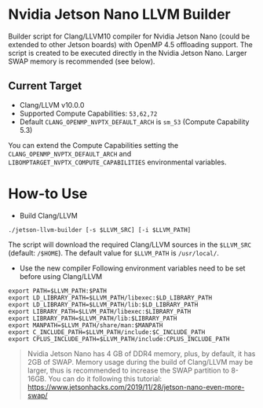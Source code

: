 # Nvidia Jetson Nano LLVM Builder

Builder script for Clang/LLVM10 compiler for Nvidia Jetson Nano (could be extended to other Jetson boards) with OpenMP 4.5 offloading support. The script is created to be executed directly in the Nvidia Jetson Nano. Larger SWAP memory is recommended (see below).

## Current Target
* Clang/LLVM v10.0.0
* Supported Compute Capabilities: `53,62,72`
* Default `CLANG_OPENMP_NVPTX_DEFAULT_ARCH` is `sm_53` (Compute Capability 5.3)

You can extend the Compute Capabilities setting the `CLANG_OPENMP_NVPTX_DEFAULT_ARCH` and `LIBOMPTARGET_NVPTX_COMPUTE_CAPABILITIES` environmental variables.

# How-to Use
* Build Clang/LLVM
```
./jetson-llvm-builder [-s $LLVM_SRC] [-i $LLVM_PATH]
```

The script will download the required Clang/LLVM sources in the `$LLVM_SRC` (default: `/$HOME`). The default value for `$LLVM_PATH` is `/usr/local/`.

* Use the new compiler
Following environment variables need to be set before using Clang/LLVM
```
export PATH=$LLVM_PATH:$PATH
export LD_LIBRARY_PATH=$LLVM_PATH/libexec:$LD_LIBRARY_PATH
export LD_LIBRARY_PATH=$LLVM_PATH/lib:$LD_LIBRARY_PATH
export LIBRARY_PATH=$LLVM_PATH/libexec:$LIBRARY_PATH
export LIBRARY_PATH=$LLVM_PATH/lib:$LIBRARY_PATH
export MANPATH=$LLVM_PATH/share/man:$MANPATH
export C_INCLUDE_PATH=$LLVM_PATH/include:$C_INCLUDE_PATH
export CPLUS_INCLUDE_PATH=$LLVM_PATH/include:CPLUS_INCLUDE_PATH
```

> Nvidia Jetson Nano has 4 GB of DDR4 memory, plus, by default, it has 2GB of SWAP. Memory usage during the build of Clang/LLVM may be larger, thus is recommended to increase the SWAP partition to 8-16GB. You can do it following this tutorial: https://www.jetsonhacks.com/2019/11/28/jetson-nano-even-more-swap/
